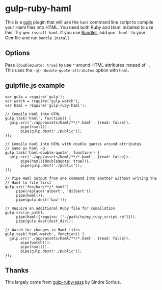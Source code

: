 # gulp-ruby-haml

This is a [gulp](http://gulpjs.com/) plugin that will use the `haml` command
line script to compile your Haml files into HTML. You need both Ruby and Haml
installed to use this. Try `gem install haml`. If you use
[Bundler](http://bundler.io/), add `gem 'haml'` to your Gemfile and run
`bundle install`.

## Options

Pass `{doubleQuote: true}` to use `"` around HTML attributes instead of `'`.
This uses the `-q`/`--double-quote-attributes` option with `haml`.

## gulpfile.js example

    var gulp = require('gulp');
    var watch = require('gulp-watch');
    var haml = require('gulp-ruby-haml');

    // Compile Haml into HTML
    gulp.task('haml', function() {
      gulp.src('./app/assets/haml/**/*.haml', {read: false}).
           pipe(haml()).
           pipe(gulp.dest('./public'));
    });

    // Compile Haml into HTML with double quotes around attributes
    // Same as haml -q
    gulp.task('haml-double-quote', function() {
      gulp.src('./app/assets/haml/**/*.haml', {read: false}).
           pipe(haml({doubleQuote: true})).
           pipe(gulp.dest('./public'));
    });

    // Pipe Haml output from one command into another without writing the
    // Haml to file first
    gulp.src('foo/bar/**/*.haml').
         pipe(replace('albert', 'dilbert')).
         pipe(haml()).
         pipe(gulp.dest('baz'));

    // Require an additional Ruby file for compilation
    gulp.src(in_path).
         pipe(haml({require: ["./path/to/my_ruby_script.rb"]})).
         pipe(gulp.dest(dest_dir));

    // Watch for changes in Haml files
    gulp.task('haml-watch', function() {
      gulp.src('./app/assets/haml/**/*.haml', {read: false}).
           pipe(watch()).
           pipe(haml()).
           pipe(gulp.dest('./public'));
    });

## Thanks

This largely came from [gulp-ruby-sass](https://github.com/sindresorhus/gulp-ruby-sass) by Sindre Sorhus.
